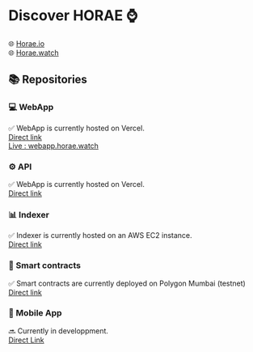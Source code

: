 # Discover HORAE ⌚ 
🌐 [Horae.io](https://www.horae.io/)  
🌐 [Horae.watch](https://www.horae.watch/)  


## 📚 Repositories

### 💻 WebApp  
✅ WebApp is currently hosted on Vercel.  
[Direct link](https://github.com/H0rae/Horae_WebApp)    
[Live : webapp.horae.watch](https://webapp.horae.watch/)  

### ⚙️ API  
✅ WebApp is currently hosted on Vercel.  
[Direct link](https://github.com/H0rae/Horae_API)   

### 📊 Indexer  
✅ Indexer is currently hosted on an AWS EC2 instance.  
[Direct link](https://github.com/H0rae/Horae_Indexer)    

### 📄 Smart contracts  
✅ Smart contracts are currently deployed on Polygon Mumbai (testnet)  
[Direct link](https://github.com/H0rae/Horae_Smart_Contracts)  

### 📱 Mobile App  
🔜 Currently in developpment.  
[Direct Link](https://github.com/H0rae/Horae_MobileApp)  




